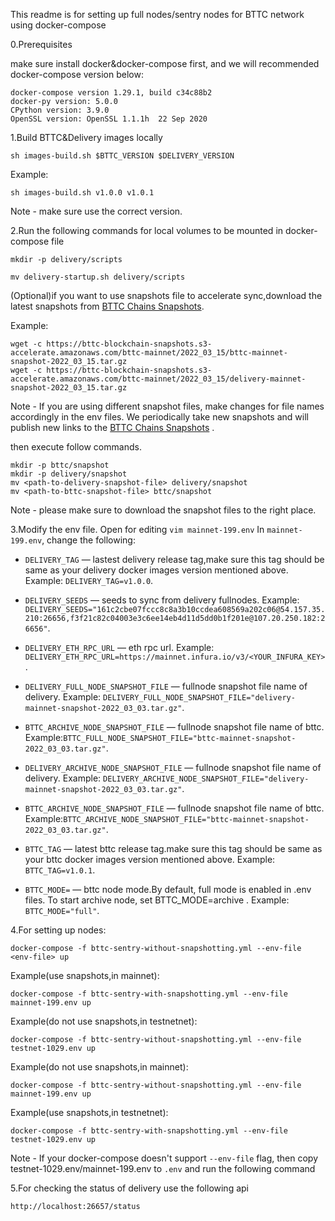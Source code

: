 This readme is for setting up full nodes/sentry nodes for BTTC network using docker-compose


0.Prerequisites

make sure install docker&docker-compose first, and we will recommended docker-compose version below:
```
docker-compose version 1.29.1, build c34c88b2
docker-py version: 5.0.0
CPython version: 3.9.0
OpenSSL version: OpenSSL 1.1.1h  22 Sep 2020
```


1.Build BTTC&Delivery images locally

```
sh images-build.sh $BTTC_VERSION $DELIVERY_VERSION

```
Example:
```
sh images-build.sh v1.0.0 v1.0.1

```
Note - make sure use the correct version.


2.Run the following commands for local volumes to be mounted in docker-compose file
```
mkdir -p delivery/scripts

mv delivery-startup.sh delivery/scripts
```

(Optional)if you want to use snapshots file to accelerate sync,download the latest snapshots from [ BTTC Chains Snapshots](https://snapshots.bt.io/).

Example:
```
wget -c https://bttc-blockchain-snapshots.s3-accelerate.amazonaws.com/bttc-mainnet/2022_03_15/bttc-mainnet-snapshot-2022_03_15.tar.gz
wget -c https://bttc-blockchain-snapshots.s3-accelerate.amazonaws.com/bttc-mainnet/2022_03_15/delivery-mainnet-snapshot-2022_03_15.tar.gz
```

Note - If you are using different snapshot files, make changes for file names accordingly in the env files. We periodically take new snapshots and will publish new links to the [ BTTC Chains Snapshots](https://snapshots.bt.io/) .

then execute follow commands.
```
mkdir -p bttc/snapshot
mkdir -p delivery/snapshot
mv <path-to-delivery-snapshot-file> delivery/snapshot
mv <path-to-bttc-snapshot-file> bttc/snapshot
```
Note - please make sure to download the snapshot files to the right place.

3.Modify the env file.
Open for editing `vim mainnet-199.env`
In `mainnet-199.env`, change the following:
* `DELIVERY_TAG` — lastest delivery release tag,make sure this tag should be same as your delivery docker images version mentioned above. Example: `DELIVERY_TAG=v1.0.0`.
* `DELIVERY_SEEDS` — seeds to sync from delivery fullnodes. Example: `DELIVERY_SEEDS="161c2cbe07fccc8c8a3b10ccdea608569a202c06@54.157.35.210:26656,f3f21c82c04003e3c6ee14eb4d11d5dd0b1f201e@107.20.250.182:26656"`.
* `DELIVERY_ETH_RPC_URL` — eth rpc url. Example: `DELIVERY_ETH_RPC_URL=https://mainnet.infura.io/v3/<YOUR_INFURA_KEY>`.

* `DELIVERY_FULL_NODE_SNAPSHOT_FILE` — fullnode snapshot file name of delivery. Example: `DELIVERY_FULL_NODE_SNAPSHOT_FILE="delivery-mainnet-snapshot-2022_03_03.tar.gz"`.
* `BTTC_ARCHIVE_NODE_SNAPSHOT_FILE` — fullnode snapshot file name of bttc. Example:`BTTC_FULL_NODE_SNAPSHOT_FILE="bttc-mainnet-snapshot-2022_03_03.tar.gz"`.
* `DELIVERY_ARCHIVE_NODE_SNAPSHOT_FILE` — fullnode snapshot file name of delivery. Example: `DELIVERY_ARCHIVE_NODE_SNAPSHOT_FILE="delivery-mainnet-snapshot-2022_03_03.tar.gz"`.
* `BTTC_ARCHIVE_NODE_SNAPSHOT_FILE` — fullnode snapshot file name of bttc. Example:`BTTC_ARCHIVE_NODE_SNAPSHOT_FILE="bttc-mainnet-snapshot-2022_03_03.tar.gz"`.
* `BTTC_TAG` — latest bttc release tag.make sure this tag should be same as your bttc docker images version mentioned above.  Example: `BTTC_TAG=v1.0.1`.
* `BTTC_MODE=` — bttc node mode.By default, full mode is enabled in .env files. To start archive node, set BTTC_MODE=archive
. Example: `BTTC_MODE="full"`.  



4.For setting up nodes:
```
docker-compose -f bttc-sentry-without-snapshotting.yml --env-file <env-file> up
```
Example(use snapshots,in mainnet):
```
docker-compose -f bttc-sentry-with-snapshotting.yml --env-file mainnet-199.env up
```

Example(do not use snapshots,in testnetnet):
```
docker-compose -f bttc-sentry-without-snapshotting.yml --env-file testnet-1029.env up
```

Example(do not use snapshots,in mainnet):
```
docker-compose -f bttc-sentry-without-snapshotting.yml --env-file mainnet-199.env up
```

Example(use snapshots,in testnetnet):
```
docker-compose -f bttc-sentry-with-snapshotting.yml --env-file testnet-1029.env up
```

Note - If your docker-compose doesn't support `--env-file` flag, then copy testnet-1029.env/mainnet-199.env to `.env` and run the following command


5.For checking the status of delivery use the following api
```
http://localhost:26657/status
```